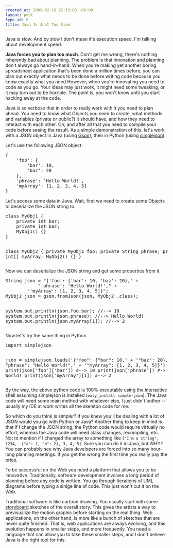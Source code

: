 ```yaml
--- 
created_at: 2009-02-16 22:13:00 -06:00
layout: post
typo_id: 6
title: Java Is Just Too Slow
---
```

<p>Java is <em>slow</em>. And by slow I don't mean it's execution speed. I'm talking about development speed.</p>
<p><strong>Java forces you to plan too much</strong>. Don't get me wrong, there's nothing inherently bad about planning. The problem is that innovation and planning don't always go hand-in-hand. When you're making yet another boring spreadsheet application that's been done a million times before, you can plan out exactly what needs to be done before writing code because you know exactly what you need However, when you're innovating you need to code as you go. Your ideas may just work, it might need some tweaking, or it may turn out to be horrible. The point is, you won't know until you start hacking away at the code.</p>
<p>Java is so verbose that in order to really work with it you need to plan ahead. You need to know what Objects you need to create, what methods and variables (private or public?) it should have, and how they need to interact with each other. Oh, and after all that you need to compile your code before seeing the result. As a simple demonstration of this, let's work with a JSON object in Java (using <a href="http://code.google.com/p/google-gson/">Gson</a>), then in Python (using <a href="http://pypi.python.org/pypi/simplejson/">simplejson</a>).</p>
<p>Let's use the following JSON object:</p>
<pre class="brush: js">
{
    'foo': {
        'bar': 10,
        'baz': 20
    },
    'phrase': 'Hello World!',
    'myArray': [1, 2, 3, 4, 5]
}</pre>
<p>Let's access some data in Java. Wait, first we need to create some Objects to deserialize the JSON string to.</p>
<pre class="brush: java">
class MyObj1 {
    private int bar;
    private int baz;
    MyObj1() {}
}

class MyObj2 {
    private MyObj1 foo;
    private String phrase;
    private int[] myArray;
    MyObj2() {}
}
</pre>
<p>Now we can deserialize the JSON string and get some properties from it.</p>
<pre class="brush: java">
String json = "{'foo': {'bar': 10, 'baz': 20}," +
        	"'phrase': 'Hello World!'," +
        "'myArray': [1, 2, 3, 4, 5]}";
MyObj2 json = gson.fromJson(json, MyObj2 .class);

system.out.println(json.foo.bar); //--> 10
system.out.println(json.phrase); //--> Hello World!
system.out.println(json.myArray[1]); //--> 2
</pre>
<p>Now let's try the same thing in Python.</p>
<pre class="brush: py">
import simplejson
		
json = simplejson.loads('{"foo": {"bar": 10,' +
        '"baz": 20}, "phrase": "Hello World!",' +
        '"myArray": [1, 2, 3, 4, 5]}')
print(json['foo']['bar']) #--> 10
print(json['phrase']) #-> Hello World!
print(json['myArray'][1]) #--> 2
</pre>
<p>By the way, the above python code is 100% executable using the interactive shell assuming simplejson is installed (<code>easy_install simple-json</code>). The Java code will need some main method with whatever else, I just didn't bother -- usually my IDE at work writes all the skeleton code for me.</p>
<p>So which do you think is simpler? If you knew you'll be dealing with a lot of JSON would you go with Python or Java? Another thing to keep in mind is that if I change the JSON string, the Python code would require virtually no effort, whereas the Java code will need class changes, recompiling, etc. Not to mention if I changed the array to something like <code>["I'm a string", 1234,&nbsp; {"a": 1, "b": 2}, 3, 4, 5]</code>. Sure you can do it in Java, but WHY? You can probably see why Java developers are forced into so many hour-long planning meetings. If you get the wrong the first time you really pay the price.</p>
<p>To be successful on the Web you need a platform that allows you to be innovative. Traditionally, software development involves a long period of planning before any code is written. You go through iterations of UML diagrams before typing a sinlge line of code. This just won't cut it on the Web.</p>
<p>Traditional software is like cartoon drawing. You usually start with some <a href="http://en.wikipedia.org/wiki/Storyboard">storyboard</a> sketches of the overall story. This gives the artists a way to previsualize the motion graphic before starting on the real thing. Web applications, on the other hand, is more like a bunch of sketches that are never quite finished. That is, web applications are always evolving, and this evolution happens in smaller steps, and more frequently. You need a language that can allow you to take these smaller steps, and I don't believe Java is the right tool for this.</p>

